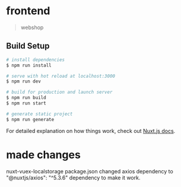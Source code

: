 # frontend

> webshop

## Build Setup

``` bash
# install dependencies
$ npm run install

# serve with hot reload at localhost:3000
$ npm run dev

# build for production and launch server
$ npm run build
$ npm run start

# generate static project
$ npm run generate
```

For detailed explanation on how things work, check out [Nuxt.js docs](https://nuxtjs.org).

# made changes
nuxt-vuex-localstorage package.json changed axios dependency to "@nuxtjs/axios": "^5.3.6" dependency to make it work.
